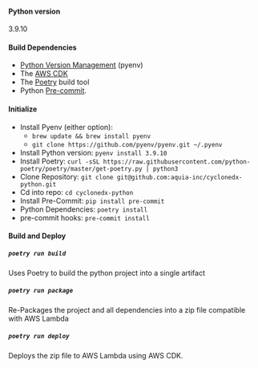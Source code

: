 
#### Python version
3.9.10

#### Build Dependencies
- [Python Version Management](https://github.com/pyenv/pyenv) (pyenv)
- The [AWS CDK](https://docs.aws.amazon.com/cdk/v2/guide/getting_started.html#getting_started_install)
- The [Poetry](https://python-poetry.org/docs/) build tool
- Python [Pre-commit](https://pre-commit.com/).

#### Initialize
- Install Pyenv (either option):
  - `brew update && brew install pyenv`
  - `git clone https://github.com/pyenv/pyenv.git ~/.pyenv`
- Install Python version: `pyenv install 3.9.10`
- Install Poetry: `curl -sSL https://raw.githubusercontent.com/python-poetry/poetry/master/get-poetry.py | python3`
- Clone Repository: `git clone git@github.com:aquia-inc/cyclonedx-python.git`
- Cd into repo: `cd cyclonedx-python`
- Install Pre-Commit: `pip install pre-commit`
- Python Dependencies: `poetry install`
- pre-commit hooks: `pre-commit install`

#### Build and Deploy
##### `poetry run build`
Uses Poetry to build the python project into a single artifact

##### `poetry run package`
Re-Packages the project and all dependencies into a zip file compatible with AWS Lambda

##### `poetry run deploy`
Deploys the zip file to AWS Lambda using AWS CDK.
